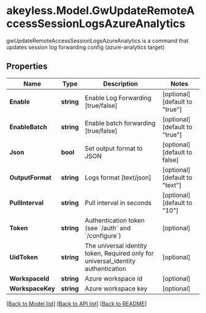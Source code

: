 # akeyless.Model.GwUpdateRemoteAccessSessionLogsAzureAnalytics
gwUpdateRemoteAccessSessionLogsAzureAnalytics is a command that updates session log forwarding config (azure-analytics target)

## Properties

Name | Type | Description | Notes
------------ | ------------- | ------------- | -------------
**Enable** | **string** | Enable Log Forwarding [true/false] | [optional] [default to "true"]
**EnableBatch** | **string** | Enable batch forwarding [true/false] | [optional] [default to "true"]
**Json** | **bool** | Set output format to JSON | [optional] [default to false]
**OutputFormat** | **string** | Logs format [text/json] | [optional] [default to "text"]
**PullInterval** | **string** | Pull interval in seconds | [optional] [default to "10"]
**Token** | **string** | Authentication token (see &#x60;/auth&#x60; and &#x60;/configure&#x60;) | [optional] 
**UidToken** | **string** | The universal identity token, Required only for universal_identity authentication | [optional] 
**WorkspaceId** | **string** | Azure workspace id | [optional] 
**WorkspaceKey** | **string** | Azure workspace key | [optional] 

[[Back to Model list]](../README.md#documentation-for-models) [[Back to API list]](../README.md#documentation-for-api-endpoints) [[Back to README]](../README.md)

